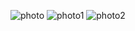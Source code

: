 
![photo](https://github.com/satishgupta2/flipkart-Clone/assets/126942680/a683801b-cb8a-468f-85e0-193b4954fe68)
![photo1](https://github.com/satishgupta2/flipkart-Clone/assets/126942680/cc154c69-fcdc-446a-87f3-3a64e5d6020f)
![photo2](https://github.com/satishgupta2/flipkart-Clone/assets/126942680/ef52997a-a77e-44a2-bc38-a760cd17941c)
